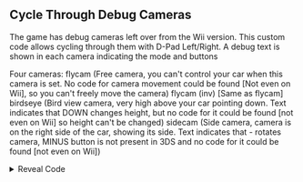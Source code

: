 ## Cycle Through Debug Cameras

The game has debug cameras left over from the Wii version. This custom code allows cycling through them with D-Pad Left/Right. A debug text is shown in each camera indicating the mode and buttons

Four cameras: 
flycam (Free camera, you can't control your car when this camera is set. No code for camera movement could be found [Not even on Wii], so you can't freely move the camera)
flycam (inv) [Same as flycam]
birdseye (Bird view camera, very high above your car pointing down. Text indicates that DOWN changes height, but no code for it could be found [not even on Wii] so height can't be changed)
sidecam (Side camera, camera is on the right side of the car, showing its side. Text indicates that - rotates camera, MINUS button is not present in 3DS and no code for it could be found [not even on Wii])

<details>
<summary>Reveal Code</summary>

```armv7
00355958 00000000
00355984 EA07E9A2
E0550014 00000070
E3A01000 E1A02000 
E5D200D4 E59F3058 
E5933000 E3130030 
0A00000E E5D210D5
E3510000 1A00000B 
E3130020 12400001
02800001 E3700001 
03A00013 E3500003 
03A00011 E3500010 
03A00002 E3500013 
C3A00000 E5C200D4 
E3A01001 03A01000 
E5C210D5 E1A0F00E 
0051B40C 14981518 
```
</details>